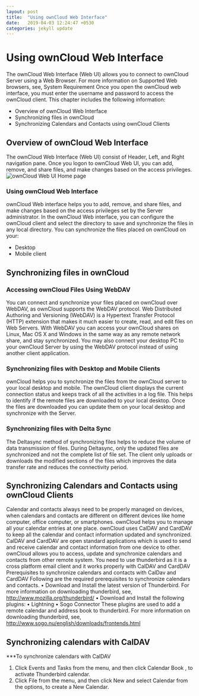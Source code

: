 ```yaml
---
layout: post
title:  "Using ownCloud Web Interface"
date:   2019-04-03 12:24:47 +0530
categories: jekyll update
---
```


# Using ownCloud Web Interface

The ownCloud Web Interface (Web UI) allows you to connect to ownCloud Server using a Web Browser. For more information on Supported Web browsers, see,  System Requirement
Once you open the ownCloud web interface, you must enter the username and password to access the ownCloud client.
This chapter includes the following information:
- Overview of ownCloud Web Interface
- Synchronizing files in ownCloud
- Synchronizing Calendars and Contacts using ownCloud Clients

## Overview of ownCloud Web Interface

The ownCloud Web Interface (Web UI) consist of Header, Left, and Right navigation pane.
Once you logon to ownCloud Web UI, you can add, remove, and share files, and make changes based on the access privileges.
![ownCloud Web UI Home page](/assets/images/1.jpg "aa")

### Using ownCloud Web Interface
ownCloud Web interface helps you to add, remove, and share files, and make changes based on the access privileges set by the Server administrator. In the ownCloud Web interface, you can configure the ownCloud client and select the directory to save and synchronize the files in any local directory. 
You can synchronize the files placed on ownCloud on your:
- Desktop
- Mobile client

## Synchronizing files in ownCloud

### Accessing ownCloud Files Using WebDAV

You can connect and synchronize your files placed on ownCloud over WebDAV, as ownCloud supports the WebDAV protocol. Web Distributed Authoring and Versioning (WebDAV) is a Hypertext Transfer Protocol (HTTP) extension that makes it much easier to create, read, and edit files on Web Servers. With WebDAV you can access your ownCloud shares on Linux, Mac OS X and Windows in the same way as any remote network share, and stay synchronized.
You may also connect your desktop PC to your ownCloud Server by using the WebDAV protocol instead of using another client application. 

### Synchronizing files with Desktop and Mobile Clients 

ownCloud helps you to synchronize the files from the ownCloud server to your local desktop and mobile. The ownCloud client displays the current connection status and keeps track of all the activities in a log file. This helps to identify if the remote files are downloaded to your local desktop. Once the files are downloaded you can update them on your local desktop and synchronize with the Server.

### Synchronizing files with Delta Sync

The Deltasync method of synchronizing files helps to reduce the volume of data transmission of files. During Deltasync, only the updated files are synchronized and not the complete list of file set. The client only uploads or downloads the modified sections of the files which improves the data transfer rate and reduces the connectivity period.  

## Synchronizing Calendars and Contacts using ownCloud Clients

Calendar and contacts always need to be properly managed on devices, when calendars and contacts are different on different devices like home computer, office computer, or smartphones. ownCloud helps you to manage all your calendar entries at one place. ownCloud uses CalDAV and CardDAV to keep all the calendar and contact information updated and synchronized. CalDAV and CardDAV are open standard applications which is used to send and receive calendar and contact information from one device to other.
ownCloud allows you to access, update and synchronize calendars and contacts from other remote system. You need to use thunderbird as it is a cross platform email client and it works properly with CalDAV and CardDAV
Prerequisites to synchronize calendars and contacts with CalDav and CardDAV
Following are the required prerequisites to synchronize calendars and contacts.
•	Download and Install the latest version of Thunderbird. For more information on downloading thunderbird, see, http://www.mozilla.org/thunderbird/
•	Download and Install the following plugins:
•	Lightning 
•	Sogo Connector
These plugins are used to add a remote calendar and address book to thunderbird. For more information on downloading thunderbird, see, http://www.sogo.nu/english/downloads/frontends.html

## Synchronizing calendars with CalDAV

***To synchronize calendars with CalDAV
1.	Click Events and Tasks from the menu, and then click Calendar Book , to activate Thunderbird calendar.
2.	Click File from the menu, and then click New and select Calendar from the options, to create a New Calendar.
